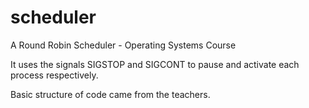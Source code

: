 # scheduler
A Round Robin Scheduler - Operating Systems Course

It uses the signals SIGSTOP and SIGCONT to pause and activate each process respectively.

Basic structure of code came from the teachers.
